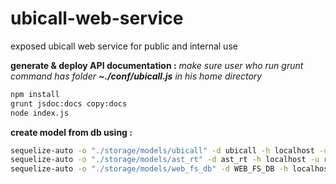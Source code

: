 # ubicall-web-service
exposed ubicall web service for public and internal use


**generate & deploy API documentation :**
  *make sure user who run grunt command has folder   __~./conf/ubicall.js__  in his home directory*
``` bash
npm install
grunt jsdoc:docs copy:docs
node index.js
```
**create model from db using :**
``` bash
sequelize-auto -o "./storage/models/ubicall" -d ubicall -h localhost -u root -p 3306 -x root -e mysql
sequelize-auto -o "./storage/models/ast_rt" -d ast_rt -h localhost -u root -p 3306 -x root -e mysql
sequelize-auto -o "./storage/models/web_fs_db" -d WEB_FS_DB -h localhost -u root -p 3306 -x root -e mysql
```
